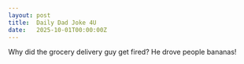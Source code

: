 ```yaml
---
layout: post
title:  Daily Dad Joke 4U
date:   2025-10-01T00:00:00Z
---
```

Why did the grocery delivery guy get fired? He drove people bananas!
